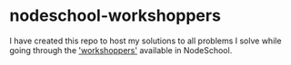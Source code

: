 # nodeschool-workshoppers

I have created this repo to host my solutions to all problems I solve while going through the ['workshoppers'](https://nodeschool.io/#workshopper-list) available in NodeSchool.
